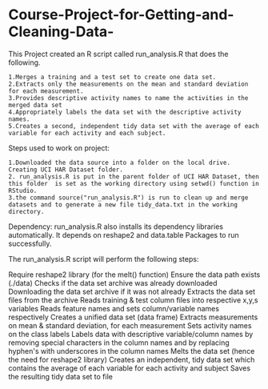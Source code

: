 Course-Project-for-Getting-and-Cleaning-Data-
=============================================
This Project created an R script called run_analysis.R that does the following.

    1.Merges a training and a test set to create one data set.
    2.Extracts only the measurements on the mean and standard deviation for each measurement.
    3.Provides descriptive activity names to name the activities in the merged data set
    4.Appropriately labels the data set with the descriptive activity names.
    5.Creates a second, independent tidy data set with the average of each variable for each activity and each subject.

Steps used to work on project:
  
    1.Downloaded the data source into a folder on the local drive. Creating UCI HAR Dataset folder.
    2. run_analysis.R is put in the parent folder of UCI HAR Dataset, then this folder  is set as the working directory using setwd() function in RStudio.
    3.the command source("run_analysis.R") is run to clean up and merge datasets and to generate a new file tidy_data.txt in the working directory.

Dependency:
    run_analysis.R also installs its dependency libraries automatically. It depends on reshape2 and data.table Packages to run successfully.
    
The run_analysis.R script will perform the following steps:

 Require reshape2 library (for the melt() function)
 Ensure the data path exists (./data)
 Checks if the data set archive was already downloaded
 Downloading the data set archive if it was not already
 Extracts the data set files from the archive
 Reads training & test column files into respective x,y,s variables
 Reads feature names and sets column/variable names respectively
 Creates a unified data set (data frame)
Extracts measurements on mean & standard deviation, for each measurement
Sets activity names on the class labels
Labels data with descriptive variable/column names by removing special characters in the column names and by replacing hyphen's with underscores in the column names
Melts the data set (hence the need for reshape2 library)
Creates an independent, tidy data set which contains the average of each variable for each activity and subject
Saves the resulting tidy data set to file